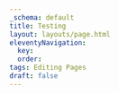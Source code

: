 ```yaml
---
_schema: default
title: Testing
layout: layouts/page.html
eleventyNavigation:
  key:
  order:
tags: Editing Pages
draft: false
---
```

